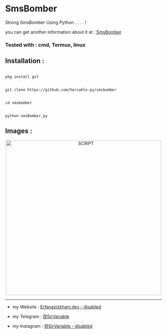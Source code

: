 # SmsBomber

Strong SmsBomber Using Python . . . . !

you can get another information about it at : [SmsBomber](https://Erfanazizkhani.dev/smsBomber.html)

### Tested with : **cmd, Termux, linux** ###

## Installation :

```

pkg install git

```

```

git clone https://github.com/Variable-py/smsbomber

```

```

cd smsbomber

```

```

python smsBomber.py

```

## Images :
<p align="center"><img src="https://i.imgur.com/7C7hTjv.jpg" width="500px" alt="SCRIPT"></p>

------------------

- my Website : [Erfanazizkhani.dev - disabled](https://SirVariable.dev)

- my Telegram : [@SirVariable](https://t.me/sirvariable)

- my Instagram : [@SirVariable - disabled](https://www.instagram.com/sirvariable/)
